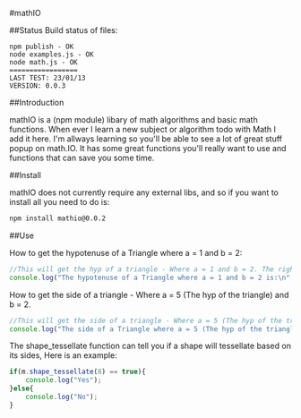 #mathIO

##Status
Build status of files:
```
npm publish - OK
node examples.js - OK
node math.js - OK
=================
LAST TEST: 23/01/13
VERSION: 0.0.3
```

##Introduction

mathIO is a (npm module) libary of math algorithms and basic math functions.
When ever I learn a new subject or algorithm todo with Math I add it here. I'm allways learning so
you'll be able to see a lot of great stuff popup on math.IO.
It has some great functions you'll really want to use and functions that can save you some time.

##Install

mathIO does not currently require any external libs, and so if you want to install all you need to do is:

```bash
npm install mathio@0.0.2
```

##Use

How to get the hypotenuse of a Triangle where a = 1 and b = 2:

```javascript
//This will get the hyp of a triangle - Where a = 1 and b = 2. The right answer is: 2.2360797749979
console.log("The hypotenuse of a Triangle where a = 1 and b = 2 is:\n" + m.gethypotenuse(1, 2));
```

How to get the side of a triangle - Where a = 5 (The hyp of the triangle) and b = 2.

```javascript
//This will get the side of a triangle - Where a = 5 (The hyp of the triangle) and b = 2. The right answer is: 4.5825.......
console.log("The side of a Triangle where a = 5 (The hyp of the triangle) and b = 2 is:\n" + m.getx(5, 2));
```

The shape_tessellate function can tell you if a shape will tessellate based on its sides, Here is an example:

```javascript
if(m.shape_tessellate(8) == true){
    console.log("Yes");
}else{
    console.log("No");
}
```

